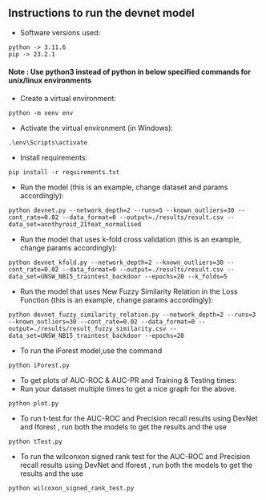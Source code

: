 ## Instructions to run the devnet model

* Software versions used:
```
python -> 3.11.6
pip -> 23.2.1
```

#### Note : Use python3 instead of python in below specified commands for unix/linux environments

* Create a virtual environment:
```
python -m venv env
```

* Activate the virtual environment (in Windows):
```
.\env\Scripts\activate
```

* Install requirements:
```
pip install -r requirements.txt
```

* Run the model (this is an example, change dataset and params accordingly):
```
python devnet.py --network_depth=2 --runs=5 --known_outliers=30 --cont_rate=0.02 --data_format=0 --output=./results/result.csv --data_set=annthyroid_21feat_normalised
```

* Run the model that uses k-fold cross validation (this is an example, change params accordingly):
```
python devnet_kfold.py --network_depth=2 --known_outliers=30 --cont_rate=0.02 --data_format=0 --output=./results/result.csv --data_set=UNSW_NB15_traintest_backdoor --epochs=20 --k_folds=5
```

* Run the model that uses New Fuzzy Similarity Relation in the Loss Function (this is an example, change params accordingly):
```
python devnet_fuzzy_similarity_relation.py --network_depth=2 --runs=3 --known_outliers=30 --cont_rate=0.02 --data_format=0 --output=./results/result_fuzzy_similarity.csv --data_set=UNSW_NB15_traintest_backdoor --epochs=20
```

* To run the iForest model,use the command
```
python iForest.py
```

* To get plots of AUC-ROC & AUC-PR and Training & Testing times:
* Run your dataset multiple times to get a nice graph for the above.
```
python plot.py
```

* To run t-test for the AUC-ROC and Precision recall results using DevNet and Iforest , run both the models to get the results and the use
```
python tTest.py
```

* To run the wilconxon signed rank test for the AUC-ROC and Precision recall results using DevNet and Iforest , run both the models to get the results and the use
```
python wilcoxon_signed_rank_test.py
```
